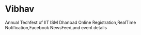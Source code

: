 # Vibhav
Annual Techfest of IIT ISM Dhanbad
Online Registration,RealTime Notification,Facebook NewsFeed,and event details
